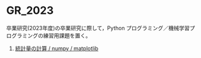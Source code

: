 # GR_2023
卒業研究(2023年度)の卒業研究に際して，Python プログラミング／機械学習プログラミングの練習用課題を置く。

1. <a href="https://github.com/ymuto0302/GR_2023/blob/main/GR2023_stats_with_Python.ipynb">統計量の計算 / numpy / matplotlib</a>
